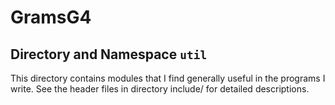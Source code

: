 # GramsG4

## Directory and Namespace `util`

This directory contains modules that I find generally useful in the
programs I write. See the header files in directory include/ for
detailed descriptions.

